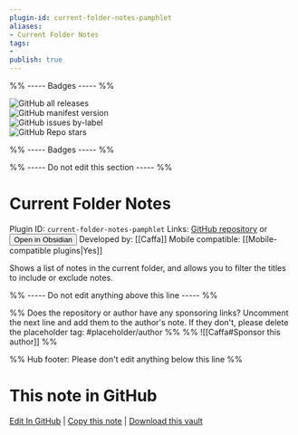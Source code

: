```yaml
---
plugin-id: current-folder-notes-pamphlet
aliases:
- Current Folder Notes
tags: 
- 
publish: true
---
```


%% ----- Badges ----- %%

![GitHub all releases](https://img.shields.io/github/downloads/Caffa/Obsidian-Current-Folder-Note-Display-Plugin/total?color=573E7A&logo=github&style=for-the-badge)   
![GitHub manifest version](https://img.shields.io/github/manifest-json/v/Caffa/Obsidian-Current-Folder-Note-Display-Plugin?color=573E7A&logo=github&style=for-the-badge)   
![GitHub issues by-label](https://img.shields.io/github/issues/Caffa/Obsidian-Current-Folder-Note-Display-Plugin/help%20wanted?color=573E7A&logo=github&style=for-the-badge)   
![GitHub Repo stars](https://img.shields.io/github/stars/Caffa/Obsidian-Current-Folder-Note-Display-Plugin?color=573E7A&logo=github&style=for-the-badge)

%% ----- Badges ----- %%

%% ----- Do not edit this section ----- %%

# Current Folder Notes

Plugin ID: `current-folder-notes-pamphlet`
Links: [GitHub repository](https://github.com/Caffa/Obsidian-Current-Folder-Note-Display-Plugin) or [<button id=HH>Open in Obsidian</button>](obsidian://show-plugin?id=current-folder-notes-pamphlet)
Developed by: [[Caffa]]
Mobile compatible: [[Mobile-compatible plugins|Yes]]

Shows a list of notes in the current folder, and allows you to filter the titles to include or exclude notes.

%% ----- Do not edit anything above this line ----- %% 

%% Does the repository or author have any sponsoring links? Uncomment the next line and add them to the author's note. If they don't, please delete the placeholder tag: #placeholder/author %%
%% ![[Caffa#Sponsor this author]] %%

%% Hub footer: Please don't edit anything below this line %%

# This note in GitHub

<span class="git-footer">[Edit In GitHub](https://github.dev/obsidian-community/obsidian-hub/blob/main/02%20-%20Community%20Expansions/02.05%20All%20Community%20Expansions/Plugins/current-folder-notes-pamphlet.md "git-hub-edit-note") | [Copy this note](https://raw.githubusercontent.com/obsidian-community/obsidian-hub/main/02%20-%20Community%20Expansions/02.05%20All%20Community%20Expansions/Plugins/current-folder-notes-pamphlet.md "git-hub-copy-note") | [Download this vault](https://github.com/obsidian-community/obsidian-hub/archive/refs/heads/main.zip "git-hub-download-vault") </span>
